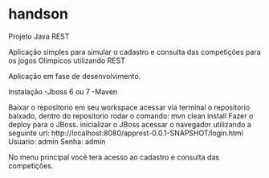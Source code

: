 # handson

Projeto Java REST

Aplicação simples para simular o cadastro e consulta das competições para os jogos Olimpicos utilizando REST 

Aplicação em fase de desenvolvimento.

Instalação
-Jboss 6 ou 7
-Maven


Baixar o repositorio em seu workspace
acessar via terminal o repositorio baixado, dentro do repositorio rodar o comando: mvn clean install
Fazer o deploy para o JBoss.
inicializar o JBoss
acessar o navegador utilizando a seguinte url: http://localhost:8080/apprest-0.0.1-SNAPSHOT/login.html
Usuario: admin
Senha: admin

No menu principal você terá acesso ao cadastro e consulta das competições.


